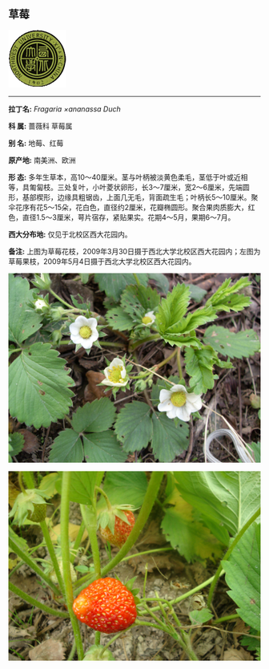 ## 草莓

![西北大学校园网络植物志](JPG/nwu.gif)

---

**拉丁名:**  _Fragaria ×ananassa Duch_

**科 属:** 蔷薇科 草莓属

**别 名:** 地莓、红莓

**原产地:** 南美洲、欧洲

**形  态:** 多年生草本，高10～40厘米。茎与叶柄被淡黄色柔毛，茎低于叶或近相等，具匍匐枝。三处复叶，小叶菱状卵形，长3～7厘米，宽2～6厘米，先端圆形，基部楔形，边缘具粗锯齿，上面几无毛，背面疏生毛；叶柄长5～10厘米。聚伞花序有花5～15朵，花白色，直径约2厘米，花瓣椭圆形。聚合果肉质膨大，红色，直径1.5～3厘米，萼片宿存，紧贴果实。花期4～5月，果期6～7月。　　　　

**西大分布地:** 仅见于北校区西大花园内。

**备注:** 上图为草莓花枝，2009年3月30日摄于西北大学北校区西大花园内；左图为草莓果枝，2009年5月4日摄于西北大学北校区西大花园内。

![草莓](JPG/草莓.JPG) 

![草莓](JPG/草莓果.JPG) 

